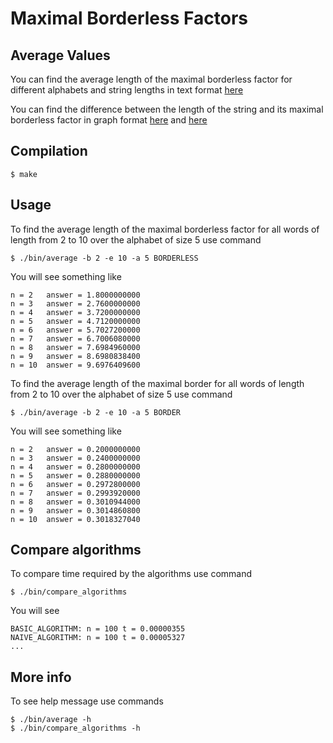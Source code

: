 # Maximal Borderless Factors

## Average Values

You can find the average length of the maximal borderless factor for different
alphabets and string lengths in text format
[here](https://github.com/avlonger/borderless/blob/master/results/average_max_borderless.txt)

You can find the difference between the length of the string
and its maximal borderless factor in graph format
[here](https://github.com/avlonger/borderless/blob/master/results/n_minus_max_borderless_2_3_4_5.png)
and
[here](https://github.com/avlonger/borderless/blob/master/results/n_minus_max_borderless_2.png)

   
## Compilation

```
$ make
```
  
## Usage

To find the average length of the maximal borderless factor for all words
of length from 2 to 10 over the alphabet of size 5 use command

```
$ ./bin/average -b 2 -e 10 -a 5 BORDERLESS
```

You will see something like

```
n = 2	answer = 1.8000000000
n = 3	answer = 2.7600000000
n = 4	answer = 3.7200000000
n = 5	answer = 4.7120000000
n = 6	answer = 5.7027200000
n = 7	answer = 6.7006080000
n = 8	answer = 7.6984960000
n = 9	answer = 8.6980838400
n = 10	answer = 9.6976409600
```

To find the average length of the maximal border for all words
of length from 2 to 10 over the alphabet of size 5 use command

```
$ ./bin/average -b 2 -e 10 -a 5 BORDER
```

You will see something like

```
n = 2	answer = 0.2000000000
n = 3	answer = 0.2400000000
n = 4	answer = 0.2800000000
n = 5	answer = 0.2880000000
n = 6	answer = 0.2972800000
n = 7	answer = 0.2993920000
n = 8	answer = 0.3010944000
n = 9	answer = 0.3014860800
n = 10	answer = 0.3018327040
```


## Compare algorithms

To compare time required by the algorithms use command

```
$ ./bin/compare_algorithms
```

You will see

```
BASIC_ALGORITHM: n = 100 t = 0.00000355
NAIVE_ALGORITHM: n = 100 t = 0.00005327
...
```

## More info

To see help message use commands

```
$ ./bin/average -h
$ ./bin/compare_algorithms -h
```
